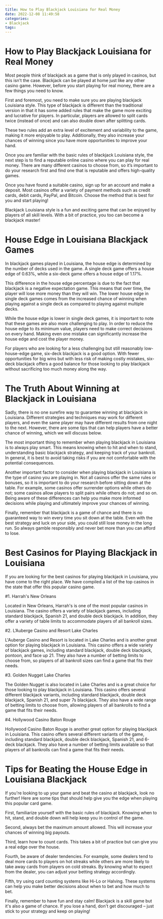 ```yaml
---
title: How to Play Blackjack Louisiana for Real Money
date: 2022-12-08 11:49:58
categories:
- Blackjack
tags:
---
```



#  How to Play Blackjack Louisiana for Real Money

Most people think of blackjack as a game that is only played in casinos, but this isn’t the case. Blackjack can be played at home just like any other casino game. However, before you start playing for real money, there are a few things you need to know.

First and foremost, you need to make sure you are playing blackjack Louisiana style. This type of blackjack is different than the traditional version in that it has some added rules that make the game more exciting and lucrative for players. In particular, players are allowed to split cards twice (instead of once) and can also double down after splitting cards.

These two rules add an extra level of excitement and variability to the game, making it more enjoyable to play. Additionally, they also increase your chances of winning since you have more opportunities to improve your hand.

Once you are familiar with the basic rules of blackjack Louisiana style, the next step is to find a reputable online casino where you can play for real money. There are many different casinos to choose from, so it’s important to do your research first and find one that is reputable and offers high-quality games.

Once you have found a suitable casino, sign up for an account and make a deposit. Most casinos offer a variety of payment methods such as credit cards, debit cards, PayPal, and Bitcoin. Choose the method that is best for you and start playing!

Blackjack Louisiana style is a fun and exciting game that can be enjoyed by players of all skill levels. With a bit of practice, you too can become a blackjack master!

#  House Edge in Louisiana Blackjack Games

In blackjack games played in Louisiana, the house edge is determined by the number of decks used in the game. A single deck game offers a house edge of 0.63%, while a six-deck game offers a house edge of 1.17%.

This difference in the house edge percentage is due to the fact that blackjack is a negative expectation game. This means that over time, the player will lose more money than they will win. The lower house edge in single deck games comes from the increased chance of winning when playing against a single deck as compared to playing against multiple decks.

While the house edge is lower in single deck games, it is important to note that these games are also more challenging to play. In order to reduce the house edge to its minimum value, players need to make correct decisions on every hand. Making even one mistake can significantly increase the house edge and cost the player money.

For players who are looking for a less challenging but still reasonably low-house-edge game, six-deck blackjack is a good option. With fewer opportunities for big wins but with less risk of making costly mistakes, six-deck blackjack offers a good balance for those looking to play blackjack without sacrificing too much money along the way.

#  The Truth About Winning at Blackjack in Louisiana 

Sadly, there is no one surefire way to guarantee winning at blackjack in Louisiana. Different strategies and techniques may work for different players, and even the same player may have different results from one night to the next. However, there are some tips that can help players have a better chance of winning, which we will discuss below.

The most important thing to remember when playing blackjack in Louisiana is to always play smart. This means knowing when to hit and when to stand, understanding basic blackjack strategy, and keeping track of your bankroll. In general, it is best to avoid taking risks if you are not comfortable with the potential consequences.

Another important factor to consider when playing blackjack in Louisiana is the type of casino you are playing in. Not all casinos offer the same rules or bonuses, so it is important to do your research before sitting down at the table. For example, some casinos offer surrender options while others do not; some casinos allow players to split pairs while others do not; and so on. Being aware of these differences can help you make more informed decisions while playing and ultimately improve your chances of winning.

Finally, remember that blackjack is a game of chance and there is no guaranteed way to win every time you sit down at the table. Even with the best strategy and luck on your side, you could still lose money in the long run. So always gamble responsibly and never bet more than you can afford to lose.

#  Best Casinos for Playing Blackjack in Louisiana 

If you are looking for the best casinos for playing blackjack in Louisiana, you have come to the right place. We have compiled a list of the top casinos in the state that offer this popular casino game.

#1. Harrah's New Orleans 

Located in New Orleans, Harrah's is one of the most popular casinos in Louisiana. The casino offers a variety of blackjack games, including standard blackjack, Spanish 21, and double deck blackjack. In addition, they offer a variety of table limits to accommodate players of all bankroll sizes.

#2. L’Auberge Casino and Resort Lake Charles 

L'Auberge Casino and Resort is located in Lake Charles and is another great option for playing blackjack in Louisiana. This casino offers a wide variety of blackjack games, including standard blackjack, double deck blackjack, pontoon, and face up 21. They also have a number of betting limits to choose from, so players of all bankroll sizes can find a game that fits their needs.

#3. Golden Nugget Lake Charles 

The Golden Nugget is also located in Lake Charles and is a great choice for those looking to play blackjack in Louisiana. This casino offers several different blackjack variants, including standard blackjack, double deck blackjack, Spanish 21, and super 7s blackjack. They also have a wide range of betting limits to choose from, allowing players of all bankrolls to find a game that fits their needs.

#4. Hollywood Casino Baton Rouge 

Hollywood Casino Baton Rouge is another great option for playing blackjack in Louisiana. This casino offers several different variants of the game, including standard blackjack, double deck blackjack, Spanish 21, and 6-deck blackjack. They also have a number of betting limits available so that players of all bankrolls can find a game that fits their needs.

#  Tips for Beating the House Edge in Louisiana Blackjack

If you're looking to up your game and beat the casino at blackjack, look no further! Here are some tips that should help give you the edge when playing this popular card game.

First, familiarize yourself with the basic rules of blackjack. Knowing when to hit, stand, and double down will help keep you in control of the game.

Second, always bet the maximum amount allowed. This will increase your chances of winning big payouts.

Third, learn how to count cards. This takes a bit of practice but can give you a real edge over the house.

Fourth, be aware of dealer tendencies. For example, some dealers tend to deal more cards to players on hot streaks while others are more likely to take away cards from players on cold streaks. By knowing what to expect from the dealer, you can adjust your betting strategy accordingly.

Fifth, try using card counting systems like Hi-Lo or Halving. These systems can help you make better decisions about when to bet and how much to bet.

Finally, remember to have fun and stay calm! Blackjack is a skill game but it's also a game of chance. If you lose a hand, don't get discouraged – just stick to your strategy and keep on playing!